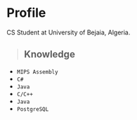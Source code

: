 # Profile
CS Student at University of Bejaia, Algeria.

> ## Knowledge
+ ``` MIPS Assembly ```
+ ``` C# ```
+ ``` Java ```
+ ``` C/C++ ```
+ ``` Java ```
+ ``` PostgreSQL ```


<!---
AbdelhadiSeddar/AbdelhadiSeddar is a ✨ special ✨ repository because its `README.md` (this file) appears on your GitHub profile.
You can click the Preview link to take a look at your changes.
--->

